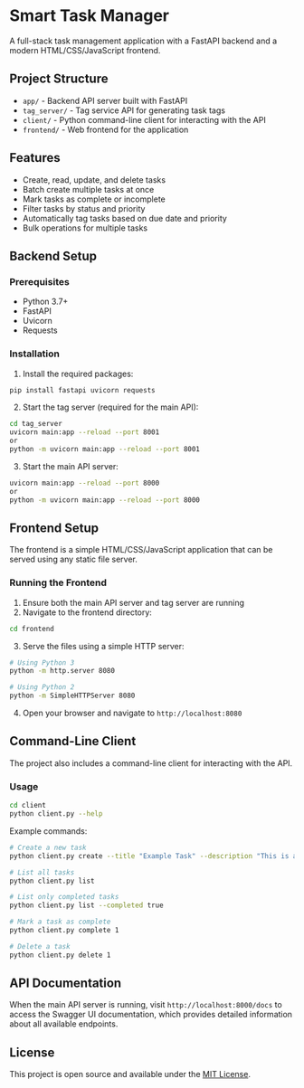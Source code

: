# Smart Task Manager

A full-stack task management application with a FastAPI backend and a modern HTML/CSS/JavaScript frontend.

## Project Structure

- `app/` - Backend API server built with FastAPI
- `tag_server/` - Tag service API for generating task tags
- `client/` - Python command-line client for interacting with the API
- `frontend/` - Web frontend for the application

## Features

- Create, read, update, and delete tasks
- Batch create multiple tasks at once
- Mark tasks as complete or incomplete
- Filter tasks by status and priority
- Automatically tag tasks based on due date and priority
- Bulk operations for multiple tasks

## Backend Setup

### Prerequisites

- Python 3.7+
- FastAPI
- Uvicorn
- Requests

### Installation

1. Install the required packages:

```bash
pip install fastapi uvicorn requests
```

2. Start the tag server (required for the main API):

```bash
cd tag_server
uvicorn main:app --reload --port 8001
or
python -m uvicorn main:app --reload --port 8001
```

3. Start the main API server:

```bash
uvicorn main:app --reload --port 8000
or
python -m uvicorn main:app --reload --port 8000
```

## Frontend Setup

The frontend is a simple HTML/CSS/JavaScript application that can be served using any static file server.

### Running the Frontend

1. Ensure both the main API server and tag server are running
2. Navigate to the frontend directory:

```bash
cd frontend
```

3. Serve the files using a simple HTTP server:

```bash
# Using Python 3
python -m http.server 8080

# Using Python 2
python -m SimpleHTTPServer 8080
```

4. Open your browser and navigate to `http://localhost:8080`

## Command-Line Client

The project also includes a command-line client for interacting with the API.

### Usage

```bash
cd client
python client.py --help
```

Example commands:

```bash
# Create a new task
python client.py create --title "Example Task" --description "This is an example task" --due-date "2023-12-31" --priority "Medium"

# List all tasks
python client.py list

# List only completed tasks
python client.py list --completed true

# Mark a task as complete
python client.py complete 1

# Delete a task
python client.py delete 1
```

## API Documentation

When the main API server is running, visit `http://localhost:8000/docs` to access the Swagger UI documentation, which provides detailed information about all available endpoints.

## License

This project is open source and available under the [MIT License](LICENSE).
